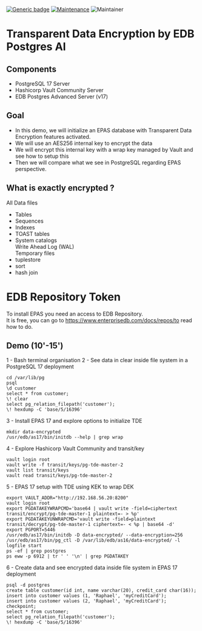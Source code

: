 [![Generic badge](https://img.shields.io/badge/Version-1.0-<COLOR>.svg)](https://shields.io/)
[![Maintenance](https://img.shields.io/badge/Maintained%3F-yes-green.svg)](https://GitHub.com/Naereen/StrapDown.js/graphs/commit-activity)
![Maintainer](https://img.shields.io/badge/maintainer-raphael.chir@gmail.com-blue)
# Transparent Data Encryption by EDB Postgres AI
## Components
- PostgreSQL 17 Server
- Hashicorp Vault Community Server
- EDB Postgres Advanced Server (v17)

## Goal
- In this demo, we will initialize an EPAS database with Transparent Data Encryption features activated.
- We will use an AES256 internal key to encrypt the data
- We will encrypt this internal key with a wrap key managed by Vault and see how to setup this
- Then we will compare what we see in PostgreSQL regarding EPAS perspective.

## What is exactly encrypted ?
All Data files  
- Tables  
- Sequences 
- Indexes  
- TOAST tables  
- System catalogs  
Write Ahead Log (WAL)  
Temporary files  
- tuplestore  
- sort  
- hash join  

# EDB Repository Token
To install EPAS you need an access to EDB Repository.  
It is free, you can go to https://www.enterprisedb.com/docs/repos/to read how to do.

## Demo (10'-15')

1 - Bash terminal organisation 
2 - See data in clear inside file system in a PostgreSQL 17 deployment
```
cd /var/lib/pg 
psql
\d customer
select * from customer;
\! clear
select pg_relation_filepath('customer');
\! hexdump -C 'base/5/16396'
```
3 - Install EPAS 17 and explore options to initialize TDE
```
mkdir data-encrypted
/usr/edb/as17/bin/initdb --help | grep wrap
```
4 - Explore Hashicorp Vault Community and transit/key
```
vault login root
vault write -f transit/keys/pg-tde-master-2
vault list transit/keys
vault read transit/keys/pg-tde-master-2
```
5 - EPAS 17 setup with TDE using KEK to wrap DEK
```
export VAULT_ADDR="http://192.168.56.20:8200"
vault login root
export PGDATAKEYWRAPCMD='base64 | vault write -field=ciphertext transit/encrypt/pg-tde-master-1 plaintext=- > %p'
export PGDATAKEYUNWRAPCMD='vault write -field=plaintext transit/decrypt/pg-tde-master-1 ciphertext=- < %p | base64 -d'
export PGPORT=5446
/usr/edb/as17/bin/initdb -D data-encrypted/ --data-encryption=256
/usr/edb/as17/bin/pg_ctl -D /var/lib/edb/as16/data-encrypted/ -l logfile start
ps -ef | grep postgres
ps eww -p 6912 | tr ' ' '\n' | grep PGDATAKEY
```
6 - Create data and see encrypted data inside file system in EPAS 17 deployment 

```
psql -d postgres
create table customer(id int, name varchar(20), credit_card char(16));
insert into customer values (1, 'Raphael', 'myCreditCard');
insert into customer values (2, 'Raphael', 'myCreditCard');
checkpoint;
select * from customer;
select pg_relation_filepath('customer');
\! hexdump -C 'base/5/16396'
```